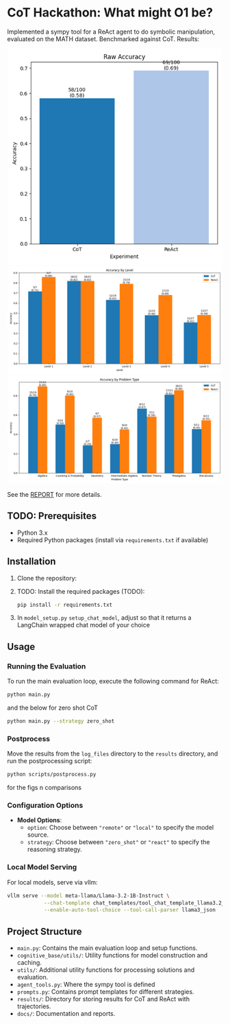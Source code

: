 # CoT Hackathon: What might O1 be?
Implemented a sympy tool for a ReAct agent to do symbolic manipulation, evaluated on the MATH dataset.
Benchmarked against CoT. Results:

![Raw Accuracy](assets/raw_accuracy.png)
![Accuracy by Level](assets/accuracy_by_level.png)
![Accuracy by Problem Type](assets/accuracy_by_problem_type.png)

See the [REPORT](docs/REPORT.md) for more details.

## TODO: Prerequisites
- Python 3.x
- Required Python packages (install via `requirements.txt` if available)

## Installation

1. Clone the repository:
   
2. TODO: Install the required packages (TODO):
   ```bash
   pip install -r requirements.txt
   ```

3. In `model_setup.py` `setup_chat_model`, adjust so that it returns a LangChain wrapped chat model of your choice

## Usage

### Running the Evaluation

To run the main evaluation loop, execute the following command for ReAct:

```bash
python main.py
```

and the below for zero shot CoT

```bash
python main.py --strategy zero_shot
```
### Postprocess
Move the results from the `log_files` directory to the `results` directory, and run the postprocessing script:

```bash
python scripts/postprocess.py
```

for the figs n comparisons

### Configuration Options

- **Model Options**: 
  - `option`: Choose between `"remote"` or `"local"` to specify the model source.
  - `strategy`: Choose between `"zero_shot"` or `"react"` to specify the reasoning strategy.

### Local Model Serving

For local models, serve via vllm:

```bash
vllm serve --model meta-llama/Llama-3.2-1B-Instruct \
            --chat-template chat_templates/tool_chat_template_llama3.2_json.jinja \
            --enable-auto-tool-choice --tool-call-parser llama3_json
```


## Project Structure

- `main.py`: Contains the main evaluation loop and setup functions.
- `cognitive_base/utils/`: Utility functions for model construction and caching.
- `utils/`: Additional utility functions for processing solutions and evaluation.
- `agent_tools.py`: Where the sympy tool is defined
- `prompts.py`: Contains prompt templates for different strategies.
- `results/`: Directory for storing results for CoT and ReAct with trajectories.
- `docs/`: Documentation and reports.
